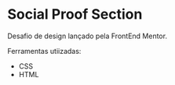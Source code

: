 # Social Proof Section

Desafio de design lançado pela FrontEnd Mentor. 

Ferramentas utiizadas: 
- CSS
- HTML